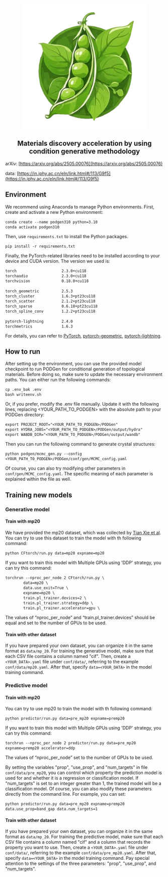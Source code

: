 <div align="center">
	<img align="middle" src="src/podlogo.png" width="400" alt="logo"/>
  <h2> Materials discovery acceleration by using condition generative methodology</h2> 
</div>

arXiv: [https://arxiv.org/abs/2505.00076](https://arxiv.org/abs/2505.00076)

data: [https://in.iphy.ac.cn/eln/link.html#/113/G9f5](https://in.iphy.ac.cn/eln/link.html#/113/G9f5)


## Environment

We recommend using Anaconda to manage Python environments. First, create and activate a new Python environment:
```
conda create --name podgen310 python=3.10
conda activate podgen310
```

Then, use `requirements.txt` to install the Python packages.
```
pip install -r requirements.txt
```

Finally, the PyTorch-related libraries need to be installed according to your device and CUDA version. The version we used is:
```
torch                    2.3.0+cu118
torchaudio               2.3.0+cu118
torchvision              0.18.0+cu118

torch_geometric          2.5.3
torch_cluster            1.6.3+pt23cu118
torch_scatter            2.1.2+pt23cu118
torch_sparse             0.6.18+pt23cu118
torch_spline_conv        1.2.2+pt23cu118

pytorch-lightning        2.4.0
torchmetrics             1.6.3
```
For details, you can refer to [PyTorch](https://pytorch.org), [pytorch-geometric](https://pytorch-geometric.readthedocs.io/en/latest/#), [pytorch-lightning](https://lightning.ai/docs/pytorch/stable/).

## How to run
After setting up the environment, you can use the provided model checkpoint to run PODGen for conditional generation of topological materials. Before doing so, make sure to update the necessary environment paths. You can either run the following commands:

```
cp .env_bak .env
bash writeenv.sh
```

Or, if you prefer, modify the .env file manually. Update it with the following lines, replacing <YOUR_PATH_TO_PODGEN> with the absolute path to your PODGen directory:


```
export PROJECT_ROOT="<YOUR_PATH_TO_PODGEN>/PODGen"
export HYDRA_JOBS="<YOUR_PATH_TO_PODGEN>/PODGen/output/hydra"
export WABDB_DIR="<YOUR_PATH_TO_PODGEN>/PODGen/output/wandb"
```


Then you can run the following command to generate crystal structures:
```
python podgen/mcmc_gen.py --config <YOUR_PATH_TO_PODGEN>/PODGen/conf/gen/MCMC_config.yaml
```

Of course, you can also try modifying other parameters in `conf/gen/MCMC_config.yaml`. The specific meaning of each parameter is explained within the file as well.


## Training new models

### Generative model
#### Train with mp20
We have provided the mp20 dataset, which was collected by [Tian Xie et al](https://github.com/txie-93/cdvae/tree/main/data/mp_20). You can try to use this dataset to train the model with th following command:
```
python CFtorch/run.py data=mp20 expname=mp20 
```
If you want to train this model with Multiple GPUs using 'DDP' strategy, you can try this command:
```
torchrun --nproc_per_node 2 CFtorch/run.py \
        data=mp20 \
        data.use_exit=True \
        expname=mp20 \
        train.pl_trainer.devices=2 \
        train.pl_trainer.strategy=ddp \
        train.pl_trainer.accelerator=gpu \
```
The values of “nproc_per_node” and “train.pl_trainer.devices” should be equal and set to the number of GPUs to be used.

#### Train with other dataset
If you have prepared your own dataset, you can organize it in the same format as `data/mp_20`. For training the generative model, make sure that each CSV file contains a column named "cif". Then, create a `<YOUR_DATA>.yaml` file under `conf/data/`, referring to the example `conf/data/mp20.yaml`. After that, specify `data=<YOUR_DATA>` in the model training command.

### Predictive model
#### Train with mp20
You can try to use mp20 to train the model with th following command:
```
python predictor/run.py data=pre_mp20 expname=premp20
```
If you want to train this model with Multiple GPUs using 'DDP' strategy, you can try this command:
```
torchrun --nproc_per_node 2 predictor/run.py data=pre_mp20 expname=premp20 accelerator=ddp
```
The values of “nproc_per_node” set to the number of GPUs to be used.

By setting the variables "prop", "use_prop", and "num_targets" in file `conf/data/pre_mp20`, you can control which property the prediction model is used for and whether it is a regression or classification model. If "num_targets" is set to an integer greater than 1, the trained model will be a classification model. Of course, you can also modify these parameters directly from the command line. For example, you can set:
```
python predictor/run.py data=pre_mp20 expname=premp20 data.use_prop=band_gap data.num_targets=1
```

#### Train with other dataset
If you have prepared your own dataset, you can organize it in the same format as `data/mp_20`. For training the predictive model, make sure that each CSV file contains a column named "cif" and a column that records the property you want to use. Then, create a `<YOUR_DATA>.yaml` file under `conf/data/`, referring to the example `conf/data/pre_mp20.yaml`. After that, specify `data=<YOUR_DATA>` in the model training command. Pay special attention to the settings of the three parameters: "prop", "use_prop", and "num_targets".